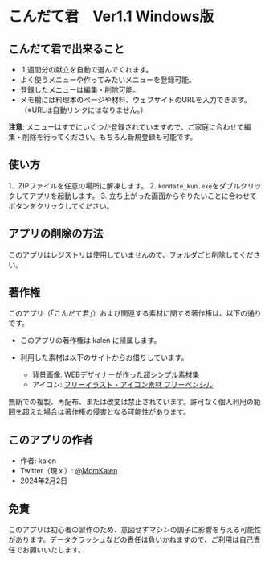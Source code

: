 # こんだて君　Ver1.1 Windows版

## こんだて君で出来ること

- １週間分の献立を自動で選んでくれます。
- よく使うメニューや作ってみたいメニューを登録可能。
- 登録したメニューは編集・削除可能。
- メモ欄には料理本のページや材料、ウェブサイトのURLを入力できます。（※URLは自動リンクにはなりません。）

**注意**: メニューはすでにいくつか登録されていますので、ご家庭に合わせて編集・削除を行ってください。もちろん新規登録も可能です。


## 使い方
1．ZIPファイルを任意の場所に解凍します。
2. `kondate_kun.exe`をダブルクリックしてアプリを起動します。
3. 立ち上がった画面からやりたいことに合わせてボタンをクリックしてください。


## アプリの削除の方法
このアプリはレジストリは使用していませんので、フォルダごと削除してください。


## 著作権

このアプリ（「こんだて君」）および関連する素材に関する著作権は、以下の通りです。

- このアプリの著作権は kalen に帰属します。
- 利用した素材は以下のサイトからお借りしています。

  - 背景画像: [WEBデザイナーが作った超シンプル素材集](http://sozai.akuseru-design.com/)
  - アイコン: [フリーイラスト・アイコン素材 フリーペンシル](https://iconbu.com/)

無断での複製、再配布、または改変は禁止されています。許可なく個人利用の範囲を超えた場合は著作権の侵害となる可能性があります。

## このアプリの作者

- 作者: kalen
- Twitter（現ｘ）: [@MomKalen](https://twitter.com/MomKalen)
- 2024年2月2日

## 免責

このアプリは初心者の習作のため、意図せずマシンの調子に影響を与える可能性があります。データクラッシュなどの責任は負いかねますので、ご利用は自己責任でお願いいたします。